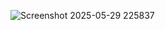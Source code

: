 ![Screenshot 2025-05-29 225837](https://github.com/user-attachments/assets/a073e927-7ec5-47fa-a496-3c0660364de0)
